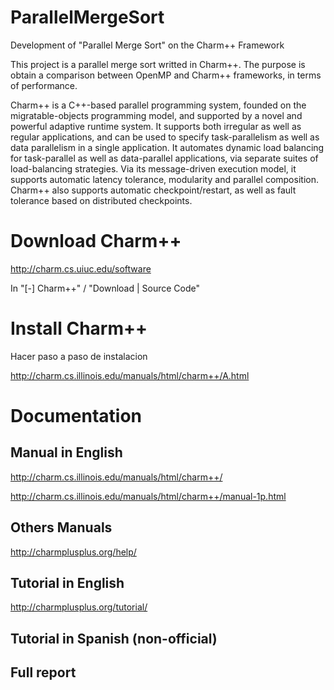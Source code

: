 # ParallelMergeSort
Development of "Parallel Merge Sort" on the Charm++ Framework

This project is a parallel merge sort writted in Charm++. The purpose is obtain a comparison between OpenMP and Charm++ frameworks, in terms of performance.

Charm++ is a C++-based parallel programming system, founded on the migratable-objects programming model, and supported by a novel and powerful adaptive runtime system. It supports both irregular as well as regular applications, and can be used to specify task-parallelism as well as data parallelism in a single application. It automates dynamic load balancing for task-parallel as well as data-parallel applications, via separate suites of load-balancing strategies. Via its message-driven execution model, it supports automatic latency tolerance, modularity and parallel composition. Charm++ also supports automatic checkpoint/restart, as well as fault tolerance based on distributed checkpoints.

# Download Charm++
http://charm.cs.uiuc.edu/software

In "[-] Charm++" / "Download | Source Code"

# Install Charm++
Hacer paso a paso de instalacion

http://charm.cs.illinois.edu/manuals/html/charm++/A.html

# Documentation

  ## Manual in English
  http://charm.cs.illinois.edu/manuals/html/charm++/
  
  http://charm.cs.illinois.edu/manuals/html/charm++/manual-1p.html

  ## Others Manuals
  http://charmplusplus.org/help/

  ## Tutorial in English
  http://charmplusplus.org/tutorial/

  ## Tutorial in Spanish (non-official)

  ## Full report
